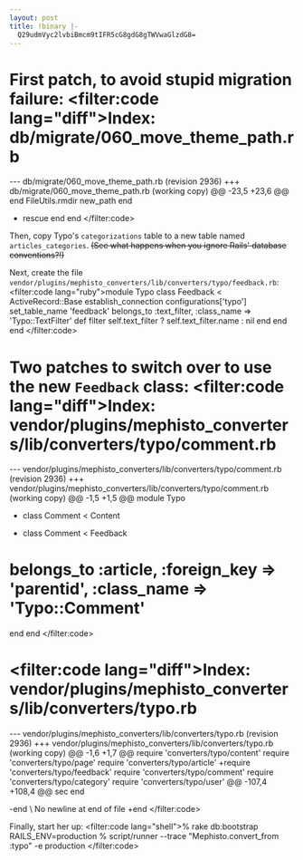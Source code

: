 ```yaml
---
layout: post
title: !binary |-
  Q29udmVyc2lvbiBmcm9tIFR5cG8gdG8gTWVwaGlzdG8=
---
```

First patch, to avoid stupid migration failure:
<filter:code lang="diff">Index: db/migrate/060_move_theme_path.rb
===================================================================
--- db/migrate/060_move_theme_path.rb   (revision 2936)
+++ db/migrate/060_move_theme_path.rb   (working copy)
@@ -23,5 +23,6 @@
       end
       FileUtils.rmdir new_path
     end
+  rescue
   end
 end
</filter:code>

Then, copy Typo's `categorizations` table to a new table named `articles_categories`. <del>(See what happens when you ignore Rails' database conventions?!)</del>

Next, create the file `vendor/plugins/mephisto_converters/lib/converters/typo/feedback.rb`:
<filter:code lang="ruby">module Typo
  class Feedback < ActiveRecord::Base
    establish_connection configurations['typo']
    set_table_name 'feedback'
    belongs_to :text_filter, :class_name => 'Typo::TextFilter'
    def filter
      self.text_filter ? self.text_filter.name : nil
    end
  end
end
</filter:code>

Two patches to switch over to use the new `Feedback` class:
<filter:code lang="diff">Index: vendor/plugins/mephisto_converters/lib/converters/typo/comment.rb
===================================================================
--- vendor/plugins/mephisto_converters/lib/converters/typo/comment.rb   (revision 2936)
+++ vendor/plugins/mephisto_converters/lib/converters/typo/comment.rb   (working copy)
@@ -1,5 +1,5 @@
 module Typo
-  class Comment < Content
+  class Comment < Feedback
 #    belongs_to :article, :foreign_key => 'parentid', :class_name => 'Typo::Comment'
   end
 end
</filter:code>

<filter:code lang="diff">Index: vendor/plugins/mephisto_converters/lib/converters/typo.rb
===================================================================
--- vendor/plugins/mephisto_converters/lib/converters/typo.rb   (revision 2936)
+++ vendor/plugins/mephisto_converters/lib/converters/typo.rb   (working copy)
@@ -1,6 +1,7 @@
 require 'converters/typo/content'
 require 'converters/typo/page'
 require 'converters/typo/article'
+require 'converters/typo/feedback'
 require 'converters/typo/comment'
 require 'converters/typo/category'
 require 'converters/typo/user'
@@ -107,4 +108,4 @@
     sec
   end
 
-end
\ No newline at end of file
+end
</filter:code>

Finally, start her up:
<filter:code lang="shell">%  rake db:bootstrap RAILS_ENV=production
%  script/runner --trace "Mephisto.convert_from :typo" -e production
</filter:code>
